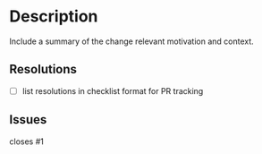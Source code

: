 # Description
Include a summary of the change relevant motivation and context.

## Resolutions
 - [ ] list resolutions in checklist format for PR tracking

## Issues
closes #1
